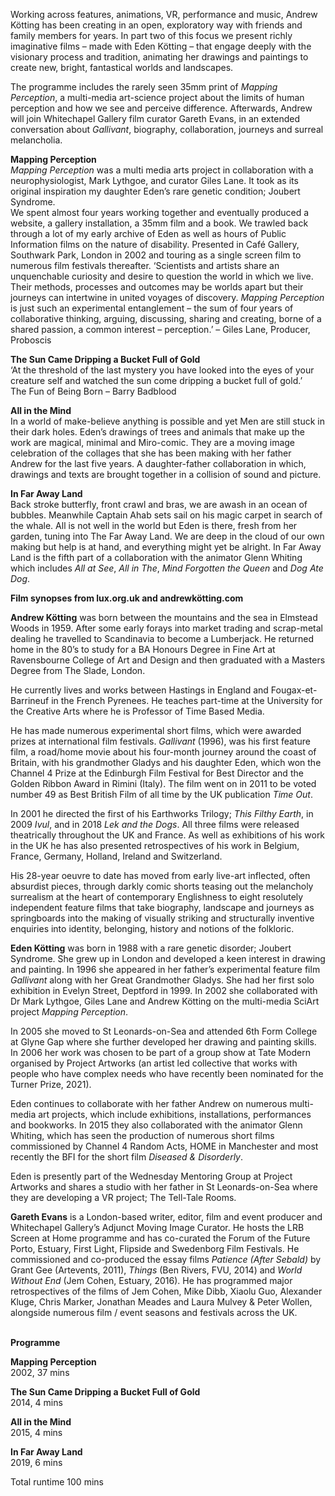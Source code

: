 

Working across features, animations, VR, performance and music, Andrew Kötting has been creating in an open, exploratory way with friends and family members for years. In part two of this focus we present richly imaginative films – made with Eden Kötting – that engage deeply with the visionary process and tradition, animating her drawings and paintings to create new, bright, fantastical worlds and landscapes.

The programme includes the rarely seen 35mm print of _Mapping Perception_, a multi-media art-science project about the limits of human perception and how we see and perceive difference. Afterwards, Andrew will join Whitechapel Gallery film curator Gareth Evans, in an extended conversation about _Gallivant_, biography, collaboration, journeys and surreal melancholia.

**Mapping Perception**  
_Mapping Perception_ was a multi media arts project in collaboration with a neurophysiologist, Mark Lythgoe, and curator Giles Lane. It took as its original inspiration my daughter Eden’s rare genetic condition; Joubert Syndrome.  
We spent almost four years working together and eventually produced a website, a gallery installation, a 35mm film and a book. We trawled back through a lot of my early archive of Eden as well as hours of Public Information films on the nature of disability. Presented in Café Gallery, Southwark Park, London in 2002 and touring as a single screen film to numerous film festivals thereafter.  ‘Scientists and artists share an unquenchable curiosity and desire to question the world in which we live. Their methods, processes and outcomes may be worlds apart but their journeys can intertwine in united voyages of discovery. _Mapping Perception_ is just such an experimental entanglement – the sum of four years of collaborative thinking, arguing, discussing, sharing and creating, borne of a shared passion, a common interest – perception.’ – Giles Lane, Producer, Proboscis

**The Sun Came Dripping a Bucket Full of Gold**  
‘At the threshold of the last mystery you have looked into the eyes of your creature self and watched the sun come dripping a bucket full of gold.’  
The Fun of Being Born – Barry Badblood

**All in the Mind**  
In a world of make-believe anything is possible and yet Men are still stuck in their dark holes. Eden’s drawings of trees and animals that make up the work are magical, minimal and Miro-comic. They are a moving image celebration of the collages that she has been making with her father Andrew for the last five years.  A daughter-father collaboration in which, drawings and texts are brought together in a collision of sound and picture.

**In Far Away Land**  
Back stroke butterfly, front crawl and bras, we are awash in an ocean of bubbles. Meanwhile Captain Ahab sets sail on his magic carpet in search of the whale.  All is not well in the world but Eden is there, fresh from her garden, tuning into  The Far Away Land. We are deep in the cloud of our own making but help is at hand, and everything might yet be alright. In Far Away Land is the fifth part of a collaboration with the animator Glenn Whiting which includes _All at See_, _All in The_, _Mind Forgotten the Queen_ and _Dog Ate Dog_.

**Film synopses from lux.org.uk and andrewkötting.com**

**Andrew Kötting** was born between the mountains and the sea in Elmstead Woods in 1959. After some early forays into market trading and scrap-metal dealing he travelled to Scandinavia to become a Lumberjack. He returned home in the 80’s to study for a BA Honours Degree in Fine Art at Ravensbourne College of Art and Design and then graduated with a Masters Degree from The Slade, London.

He currently lives and works between Hastings in England and Fougax-et-Barrineuf in the French Pyrenees. He teaches part-time at the University for the Creative Arts where he is Professor of Time Based Media.

He has made numerous experimental short films, which were awarded prizes at international film festivals. _Gallivant_ (1996), was his first feature film, a road/home movie about his four-month journey around the coast of Britain, with his grandmother Gladys and his daughter Eden, which won the Channel 4 Prize at the Edinburgh Film Festival for Best Director and the Golden Ribbon Award in Rimini (Italy). The film went on in 2011 to be voted number 49 as Best British Film of all time by the UK publication _Time Out_.

In 2001 he directed the first of his Earthworks Trilogy; _This Filthy Earth_, in 2009 _Ivul_, and in 2018 _Lek and the Dogs_. All three films were released theatrically throughout the UK and France. As well as exhibitions of his work in the UK he has also presented retrospectives of his work in Belgium, France, Germany, Holland, Ireland and Switzerland.

His 28-year oeuvre to date has moved from early live-art inflected, often absurdist pieces, through darkly comic shorts teasing out the melancholy surrealism at the heart of contemporary Englishness to eight resolutely independent feature films that take biography, landscape and journeys as springboards into the making of visually striking and structurally inventive enquiries into identity, belonging, history and notions of the folkloric.

**Eden Kötting** was born in 1988 with a rare genetic disorder; Joubert Syndrome. She grew up in London and developed a keen interest in drawing and painting.  In 1996 she appeared in her father’s experimental feature film _Gallivant_ along with her Great Grandmother Gladys. She had her first solo exhibition in Evelyn Street, Deptford in 1999. In 2002 she collaborated with Dr Mark Lythgoe, Giles Lane and Andrew Kötting on the multi-media SciArt project _Mapping Perception_.

In 2005 she moved to St Leonards-on-Sea and attended 6th Form College at Glyne Gap where she further developed her drawing and painting skills. In 2006 her work was chosen to be part of a group show at Tate Modern organised by Project Artworks (an artist led collective that works with people who have complex needs who have recently been nominated for the Turner Prize, 2021).

Eden continues to collaborate with her father Andrew on numerous multi-media art projects, which include exhibitions, installations, performances and bookworks.  In 2015 they also collaborated with the animator Glenn Whiting, which has seen the production of numerous short films commissioned by Channel 4 Random Acts, HOME in Manchester and most recently the BFI for the short film _Diseased & Disorderly_.

Eden is presently part of the Wednesday Mentoring Group at Project Artworks and shares a studio with her father in St Leonards-on-Sea where they are developing a VR project; The Tell-Tale Rooms.

**Gareth Evans** is a London-based writer, editor, film and event producer and Whitechapel Gallery’s Adjunct Moving Image Curator. He hosts the LRB Screen at Home programme and has co-curated the Forum of the Future Porto, Estuary, First Light, Flipside and Swedenborg Film Festivals. He commissioned and co-produced the essay films _Patience (After Sebald)_ by Grant Gee (Artevents, 2011), _Things_ (Ben Rivers, FVU, 2014) and _World Without End_ (Jem Cohen, Estuary, 2016). He has programmed major retrospectives of the films of Jem Cohen, Mike Dibb, Xiaolu Guo, Alexander Kluge, Chris Marker, Jonathan Meades and Laura Mulvey & Peter Wollen, alongside numerous film / event seasons and festivals across the UK.
<br><br>

**Programme**

**Mapping Perception**  
2002, 37 mins

**The Sun Came Dripping a  Bucket Full of Gold**  
2014, 4 mins

**All in the Mind**  
2015, 4 mins

**In Far Away Land**  
2019, 6 mins

Total runtime 100 mins
<br>


<!--stackedit_data:
eyJoaXN0b3J5IjpbLTk3ODI1NzQ3OF19
-->